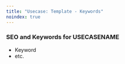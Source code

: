 ```yaml
---
title: "Usecase: Template - Keywords"
noindex: true
---
```


### SEO and Keywords for USECASENAME

- Keyword
- etc.
